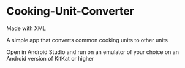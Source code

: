 # Cooking-Unit-Converter

Made with XML

A simple app that converts common cooking units to other units

Open in Android Studio and run on an emulator of your choice on an Android version of KitKat or higher
